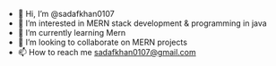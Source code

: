 - 👋 Hi, I’m @sadafkhan0107
- 👀 I’m interested in MERN stack development & programming in java
- 🌱 I’m currently learning Mern
- 💞️ I’m looking to collaborate on MERN projects
- 📫 How to reach me sadafkhan0107@gmail.com


